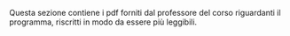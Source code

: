 Questa sezione contiene i pdf forniti dal professore del corso riguardanti il programma, riscritti in modo da essere più leggibili.